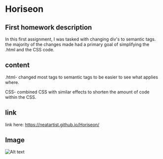 # Horiseon

## First homework description 


  In this first assignment, I was tasked with changing div's to semantic tags. the majority of the changes made had a primary goal of simplifying the .html and the CSS code.


## content
 .html- changed most tags to semantic tags to be easier to see what applies where.
 
 CSS- combined CSS with similar effects to shorten the amount of code within the CSS. 


## link 
link here:  https://neatartist.github.io/Horiseon/

## Image 

![Alt text](neatartist.github.io_Horiseon_.png)
